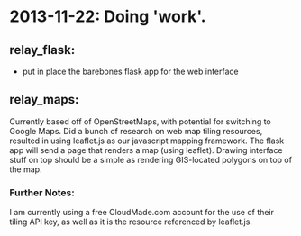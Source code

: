 # 2013-11-22: Doing 'work'.

## relay_flask:
* put in place the barebones flask app for the web interface

## relay_maps:

Currently based off of OpenStreetMaps, with potential for switching to Google Maps.
Did a bunch of research on web map tiling resources, resulted in using leaflet.js as our javascript mapping framework.
The flask app will send a page that renders a map (using leaflet).
Drawing interface stuff on top should be a simple as rendering GIS-located polygons on top of the map.

### Further Notes:
I am currently using a free CloudMade.com account for the use of their tiling API key, as well as it is the resource referenced by leaflet.js.

